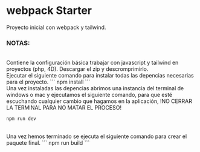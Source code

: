 # webpack Starter

 Proyecto inicial con webpack y tailwind.
<br />
 ### NOTAS:
<br />
Contiene la configuración básica trabajar con javascript y tailwind en proyectos (php, 4D).
Descargar el zip y descromprimirlo. 
<br />
Ejecutar el siguiente comando para instalar todas las depencias necesarias para el proyecto.
```
npm install
```
<br />
Una vez instaladas las depencias abrimos una instancia del terminal de windows o mac y ejecutamos el siguiente comando, para que esté escuchando cualquier cambio que hagamos en la aplicación, !NO CERRAR LA TERMINAL PARA NO MATAR EL PROCESO!

```
npm run dev
```

<br />
Una vez hemos terminado se ejecuta el siguiente comando para crear el paquete final.
```
npm run build
```

